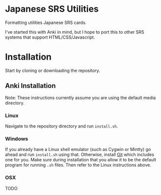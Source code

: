 # Japanese SRS Utilities
Formatting utilities Japanese SRS cards.

I've started this with Anki in mind, but I hope to port this to other SRS systems that support HTML/CSS/Javascript.

# Installation

Start by cloning or downloading the repository.

## Anki Installation

Note: These instructions currently assume you are using the default media directory.

### Linux

Navigate to the repository directory and run `install.sh`.

### Windows

If you already have a Linux shell emulator (such as Cygwin or Mintty) go ahead and run `install.sh` using that. Otherwise, install [Git](https://git-scm.org) which includes one for you. Make sure during installation that you allow it to be the default program for running `.sh` files. Then refer to the Linux instructions above.

### OSX

TODO

